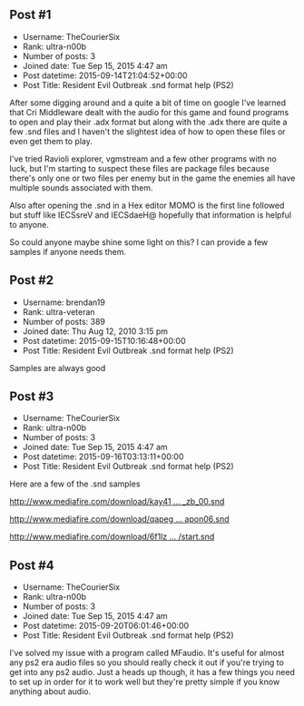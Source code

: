 ## Post #1
- Username: TheCourierSix
- Rank: ultra-n00b
- Number of posts: 3
- Joined date: Tue Sep 15, 2015 4:47 am
- Post datetime: 2015-09-14T21:04:52+00:00
- Post Title: Resident Evil Outbreak .snd format help (PS2)

After some digging around and a quite a bit of time on google I've learned that Cri Middleware dealt with the audio for this game and found programs to open and play their .adx format but along with the .adx there are quite a few .snd files and I haven't the slightest idea of how to open these files or even get them to play.

I've tried Ravioli explorer, vgmstream and a few other programs with no luck, but I'm starting to suspect these files are package files because there's only one or two files per enemy but in the game the enemies all have multiple sounds associated with them.

Also after opening the .snd in a Hex editor MOMO is the first line followed but stuff like IECSsreV and IECSdaeH@ hopefully that information is helpful to anyone.

So could anyone maybe shine some light on this? I can provide a few samples if anyone needs them.
## Post #2
- Username: brendan19
- Rank: ultra-veteran
- Number of posts: 389
- Joined date: Thu Aug 12, 2010 3:15 pm
- Post datetime: 2015-09-15T10:16:48+00:00
- Post Title: Resident Evil Outbreak .snd format help (PS2)

Samples are always good
## Post #3
- Username: TheCourierSix
- Rank: ultra-n00b
- Number of posts: 3
- Joined date: Tue Sep 15, 2015 4:47 am
- Post datetime: 2015-09-16T03:13:11+00:00
- Post Title: Resident Evil Outbreak .snd format help (PS2)

Here are a few of the .snd samples

[http://www.mediafire.com/download/kay41 ... _zb_00.snd](http://www.mediafire.com/download/kay41ytdy6lgity/en_zb_00.snd)

[http://www.mediafire.com/download/qapeg ... apon06.snd](http://www.mediafire.com/download/qapegui9ql3eudm/weapon06.snd)

[http://www.mediafire.com/download/6f1lz ... /start.snd](http://www.mediafire.com/download/6f1lzct18uq7ly8/start.snd)
## Post #4
- Username: TheCourierSix
- Rank: ultra-n00b
- Number of posts: 3
- Joined date: Tue Sep 15, 2015 4:47 am
- Post datetime: 2015-09-20T06:01:46+00:00
- Post Title: Resident Evil Outbreak .snd format help (PS2)

I've solved my issue with a program called MFaudio. 
It's useful for almost any ps2 era audio files so you should really check it out if you're trying to get into any ps2 audio.
Just a heads up though, it has a few things you need to set up in order for it to work well but they're pretty simple if you know anything about audio.
